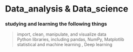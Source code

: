 # Data_analysis & Data_science

### studying and learning  the following things 

> import, clean, manipulate, and visualize data   
> Python libraries, including pandas, NumPy, Matplotlib   
> statistical and machine learning , Deep learning  
 
